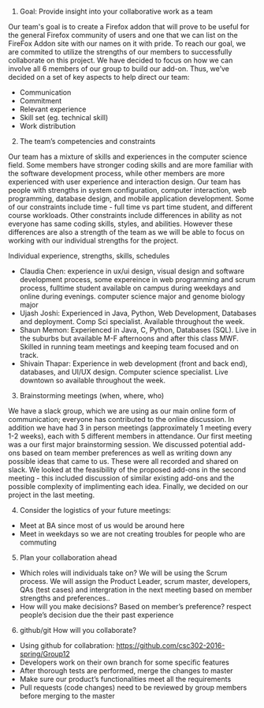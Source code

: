 1. Goal: Provide insight into your collaborative work as a team

  Our team's goal is to create a Firefox addon that will prove to be useful for the general Firefox community of users and one that we can list on the FireFox Addon site with our names on it with pride. To reach our goal, we are commited to utilize the strengths of our members to successfully collaborate on this project. We have decided to focus on how we can involve all 6 members of our group to build our add-on. Thus, we’ve decided on a set of key aspects to help direct our team:
  - Communication
  - Commitment
  - Relevant experience
  - Skill set (eg. technical skill)
  - Work distribution

2. The team’s competencies and constraints

  Our team has a mixture of skills and experiences in the computer science field. Some members have stronger coding skills and are more familiar with the software development process, while other members are more experienced with user experience and interaction design. Our team has people with strengths in system configuration, computer interaction, web programming, database design, and mobile application development. Some of our constraints include time - full time vs part time student, and different course workloads. Other constraints include differences in ability as not everyone has same coding skills, styles, and abilities. However these differences are also a strength of the team as we will be able to focus on working with our individual strengths for the project.
  
  Individual experience, strengths, skills, schedules
  - Claudia Chen: experience in ux/ui design, visual design and software development process, some expereince in web programming and scrum process, fulltime student available on campus during weekdays and online during evenings. computer science major and genome biology major
  - Ujash Joshi: Experienced in Java, Python, Web Development, Databases and deployment. Comp Sci specialist. Available throughout the week.
  - Shaun Memon: Experienced in Java, C, Python, Databases (SQL). Live in the suburbs but available M-F afternoons and after this class MWF. Skilled in running team meetings and keeping team focused and on track. 
  - Shivain Thapar: Experience in web development (front and back end), databases, and UI/UX design. Computer science specialist.  Live downtown so available throughout the week. 
  
3. Brainstorming meetings (when, where, who)

  We have a slack group, which we are using as our main online form of communication; everyone has contributed to the online discussion. In addition we have had 3 in person meetings (approximately 1 meeting every 1-2 weeks), each with 5 different members in attendance. Our first meeting was a our first major brainstorming session. We discussed potential add-ons based on team member preferences as well as writing down any possible ideas that came to us. These were all recorded and shared on slack. We looked at the feasibility of the proposed add-ons in the second meeting - this included discussion of similar existing add-ons and the possible complexity of implimenting each idea. Finally, we decided on our project in the last meeting. 

4. Consider the logistics of  your future meetings:
  - Meet at BA since most of us would be around here
  - Meet in weekdays so we are not creating troubles for people who are commuting

5. Plan your collaboration ahead
  - Which roles will individuals take on?
  We will be using the Scrum process. We will assign the Product Leader, scrum master, developers, QAs (test cases) and intergration in the next meeting based on member strengths and preferences..
  - How will you make decisions?
  Based on member’s preference? respect people’s decision due the their past experience

6. github/git How will you collaborate?
  - Using github for collabration: https://github.com/csc302-2016-spring/Group12
  - Developers work on their own branch for some specific features
  - After thorough tests are performed, merge the changes to master
  - Make sure our product’s functionalities meet all the requirements
  - Pull requests (code changes) need to be reviewed by group members before merging to the master

